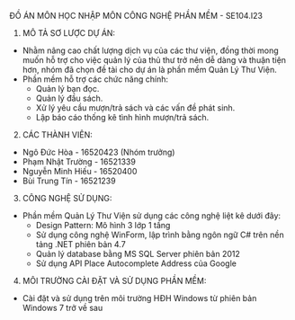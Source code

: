 ĐỒ ÁN MÔN HỌC NHẬP MÔN CÔNG NGHỆ PHẦN MỀM - SE104.I23
1. MÔ TẢ SƠ LƯỢC DỰ ÁN:
- Nhằm nâng cao chất lượng dịch vụ của các thư viện, đồng thời mong muốn hỗ trợ cho việc quản lý của thủ thư trở nên dễ dàng và thuận tiện hơn, nhóm đã chọn đề tài cho dự án là phần mềm Quản Lý Thư Viện.
- Phần mềm hỗ trợ các chức năng chính:
  + Quản lý bạn đọc.
  + Quản lý đầu sách.
  + Xử lý yêu cầu mượn/trả sách và các vấn đề phát sinh.
  + Lập báo cáo thống kê tình hình mượn/trả sách.
2. CÁC THÀNH VIÊN:
- Ngô Đức Hòa       - 16520423 (Nhóm trưởng)
- Phạm Nhật Trường  - 16521339
- Nguyễn Minh Hiếu  - 16520400
- Bùi Trung Tín     - 16521239
3. CÔNG NGHỆ SỬ DỤNG:
- Phần mềm Quản Lý Thư Viện sử dụng các công nghệ liệt kê dưới đây:
  + Design Pattern: Mô hình 3 lớp 1 tầng
  + Sử dụng công nghệ WinForm, lập trình bằng ngôn ngữ C# trên nền tảng .NET phiên bản 4.7
  + Quản lý database bằng MS SQL Server phiên bản 2012
  + Sử dụng API Place Autocomplete Address của Google
4. MÔI TRƯỜNG CÀI ĐẶT VÀ SỬ DỤNG PHẦN MỀM:
- Cài đặt và sử dụng trên môi trường HĐH Windows từ phiên bản Windows 7 trở về sau
